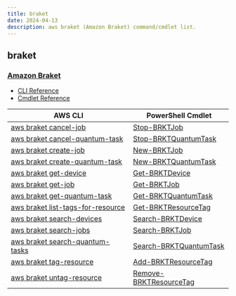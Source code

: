 ```yaml
---
title: braket
date: 2024-04-13
description: aws braket (Amazon Braket) command/cmdlet list.
---
```


## braket

### [Amazon Braket](https://aws.amazon.com/braket/)

* [CLI Reference](https://awscli.amazonaws.com/v2/documentation/api/latest/reference/braket/index.html)
* [Cmdlet Reference](https://docs.aws.amazon.com/powershell/latest/reference/items/Braket_cmdlets.html)

|AWS CLI|PowerShell Cmdlet|
|----|----|
|[aws braket cancel-job](https://awscli.amazonaws.com/v2/documentation/api/latest/reference/braket/cancel-job.html)|[Stop-BRKTJob](https://docs.aws.amazon.com/powershell/latest/reference/items/Stop-BRKTJob.html)|
|[aws braket cancel-quantum-task](https://awscli.amazonaws.com/v2/documentation/api/latest/reference/braket/cancel-quantum-task.html)|[Stop-BRKTQuantumTask](https://docs.aws.amazon.com/powershell/latest/reference/items/Stop-BRKTQuantumTask.html)|
|[aws braket create-job](https://awscli.amazonaws.com/v2/documentation/api/latest/reference/braket/create-job.html)|[New-BRKTJob](https://docs.aws.amazon.com/powershell/latest/reference/items/New-BRKTJob.html)|
|[aws braket create-quantum-task](https://awscli.amazonaws.com/v2/documentation/api/latest/reference/braket/create-quantum-task.html)|[New-BRKTQuantumTask](https://docs.aws.amazon.com/powershell/latest/reference/items/New-BRKTQuantumTask.html)|
|[aws braket get-device](https://awscli.amazonaws.com/v2/documentation/api/latest/reference/braket/get-device.html)|[Get-BRKTDevice](https://docs.aws.amazon.com/powershell/latest/reference/items/Get-BRKTDevice.html)|
|[aws braket get-job](https://awscli.amazonaws.com/v2/documentation/api/latest/reference/braket/get-job.html)|[Get-BRKTJob](https://docs.aws.amazon.com/powershell/latest/reference/items/Get-BRKTJob.html)|
|[aws braket get-quantum-task](https://awscli.amazonaws.com/v2/documentation/api/latest/reference/braket/get-quantum-task.html)|[Get-BRKTQuantumTask](https://docs.aws.amazon.com/powershell/latest/reference/items/Get-BRKTQuantumTask.html)|
|[aws braket list-tags-for-resource](https://awscli.amazonaws.com/v2/documentation/api/latest/reference/braket/list-tags-for-resource.html)|[Get-BRKTResourceTag](https://docs.aws.amazon.com/powershell/latest/reference/items/Get-BRKTResourceTag.html)|
|[aws braket search-devices](https://awscli.amazonaws.com/v2/documentation/api/latest/reference/braket/search-devices.html)|[Search-BRKTDevice](https://docs.aws.amazon.com/powershell/latest/reference/items/Search-BRKTDevice.html)|
|[aws braket search-jobs](https://awscli.amazonaws.com/v2/documentation/api/latest/reference/braket/search-jobs.html)|[Search-BRKTJob](https://docs.aws.amazon.com/powershell/latest/reference/items/Search-BRKTJob.html)|
|[aws braket search-quantum-tasks](https://awscli.amazonaws.com/v2/documentation/api/latest/reference/braket/search-quantum-tasks.html)|[Search-BRKTQuantumTask](https://docs.aws.amazon.com/powershell/latest/reference/items/Search-BRKTQuantumTask.html)|
|[aws braket tag-resource](https://awscli.amazonaws.com/v2/documentation/api/latest/reference/braket/tag-resource.html)|[Add-BRKTResourceTag](https://docs.aws.amazon.com/powershell/latest/reference/items/Add-BRKTResourceTag.html)|
|[aws braket untag-resource](https://awscli.amazonaws.com/v2/documentation/api/latest/reference/braket/untag-resource.html)|[Remove-BRKTResourceTag](https://docs.aws.amazon.com/powershell/latest/reference/items/Remove-BRKTResourceTag.html)|

